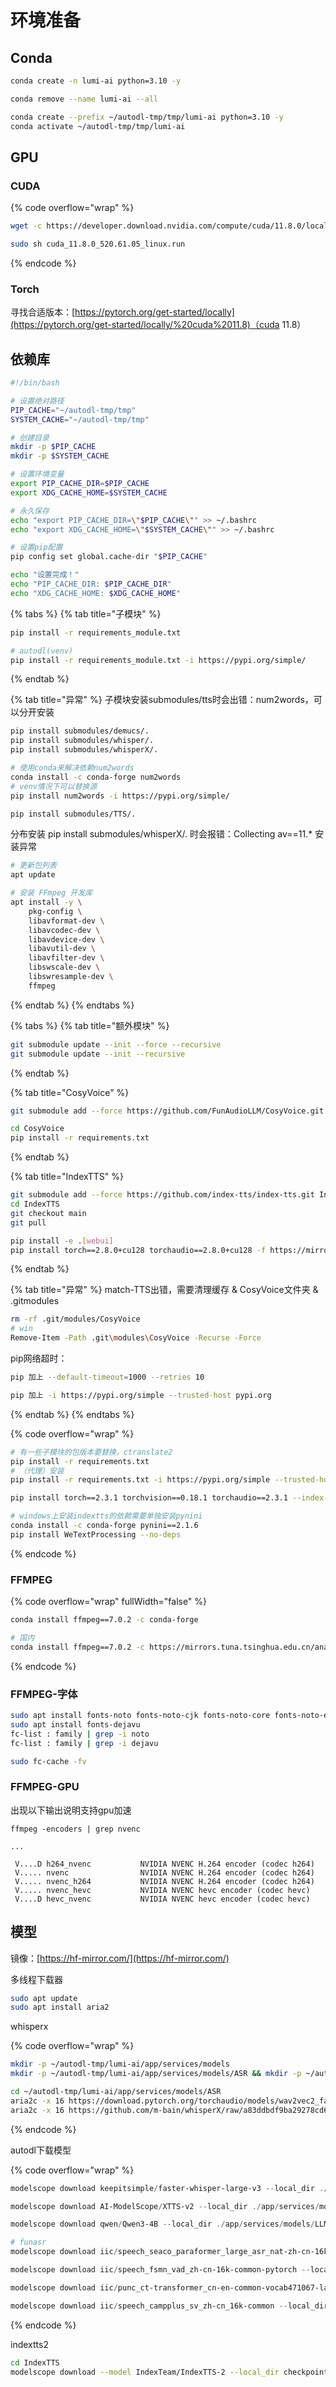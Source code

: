 # 环境准备

## Conda

```sh
conda create -n lumi-ai python=3.10 -y

conda remove --name lumi-ai --all

conda create --prefix ~/autodl-tmp/tmp/lumi-ai python=3.10 -y
conda activate ~/autodl-tmp/tmp/lumi-ai
```

## GPU

### CUDA

{% code overflow="wrap" %}
```sh
wget -c https://developer.download.nvidia.com/compute/cuda/11.8.0/local_installers/cuda_11.8.0_520.61.05_linux.run

sudo sh cuda_11.8.0_520.61.05_linux.run
```
{% endcode %}

### Torch

寻找合适版本：[https://pytorch.org/get-started/locally](https://pytorch.org/get-started/locally/%20cuda%2011.8)（cuda 11.8）

## 依赖库

```sh
#!/bin/bash

# 设置绝对路径
PIP_CACHE="~/autodl-tmp/tmp"
SYSTEM_CACHE="~/autodl-tmp/tmp"

# 创建目录
mkdir -p $PIP_CACHE
mkdir -p $SYSTEM_CACHE

# 设置环境变量
export PIP_CACHE_DIR=$PIP_CACHE
export XDG_CACHE_HOME=$SYSTEM_CACHE

# 永久保存
echo "export PIP_CACHE_DIR=\"$PIP_CACHE\"" >> ~/.bashrc
echo "export XDG_CACHE_HOME=\"$SYSTEM_CACHE\"" >> ~/.bashrc

# 设置pip配置
pip config set global.cache-dir "$PIP_CACHE"

echo "设置完成！"
echo "PIP_CACHE_DIR: $PIP_CACHE_DIR"
echo "XDG_CACHE_HOME: $XDG_CACHE_HOME"
```

{% tabs %}
{% tab title="子模块" %}
```sh
pip install -r requirements_module.txt

# autodl(venv)
pip install -r requirements_module.txt -i https://pypi.org/simple/
```
{% endtab %}

{% tab title="异常" %}
子模块安装submodules/tts时会出错：num2words，可以分开安装

```sh
pip install submodules/demucs/.
pip install submodules/whisper/.
pip install submodules/whisperX/.

# 使用conda来解决依赖num2words
conda install -c conda-forge num2words
# venv情况下可以替换源
pip install num2words -i https://pypi.org/simple/

pip install submodules/TTS/.
```

分布安装 pip install submodules/whisperX/. 时会报错：Collecting av==11.\* 安装异常

```sh
# 更新包列表
apt update

# 安装 FFmpeg 开发库
apt install -y \
    pkg-config \
    libavformat-dev \
    libavcodec-dev \
    libavdevice-dev \
    libavutil-dev \
    libavfilter-dev \
    libswscale-dev \
    libswresample-dev \
    ffmpeg
```
{% endtab %}
{% endtabs %}

{% tabs %}
{% tab title="额外模块" %}
```sh
git submodule update --init --force --recursive
git submodule update --init --recursive
```
{% endtab %}

{% tab title="CosyVoice" %}
```sh
git submodule add --force https://github.com/FunAudioLLM/CosyVoice.git CosyVoice

cd CosyVoice
pip install -r requirements.txt
```
{% endtab %}

{% tab title="IndexTTS" %}
```sh
git submodule add --force https://github.com/index-tts/index-tts.git IndexTTS
cd IndexTTS
git checkout main
git pull

pip install -e .[webui] 
pip install torch==2.8.0+cu128 torchaudio==2.8.0+cu128 -f https://mirrors.aliyun.com/pytorch-wheels/cu128
```
{% endtab %}

{% tab title="异常" %}
match-TTS出错，需要清理缓存 & CosyVoice文件夹 & .gitmodules

```sh
rm -rf .git/modules/CosyVoice
# win
Remove-Item -Path .git\modules\CosyVoice -Recurse -Force
```

pip网络超时：

```sh
pip 加上 --default-timeout=1000 --retries 10

pip 加上 -i https://pypi.org/simple --trusted-host pypi.org
```
{% endtab %}
{% endtabs %}

{% code overflow="wrap" %}
```sh
# 有一些子模块的包版本要替换，ctranslate2
pip install -r requirements.txt
# （代理）安装
pip install -r requirements.txt -i https://pypi.org/simple --trusted-host pypi.org

pip install torch==2.3.1 torchvision==0.18.1 torchaudio==2.3.1 --index-url https://download.pytorch.org/whl/cu118

# windows上安装indextts的依赖需要单独安装pynini
conda install -c conda-forge pynini==2.1.6
pip install WeTextProcessing --no-deps
```
{% endcode %}

### FFMPEG

{% code overflow="wrap" fullWidth="false" %}
```sh
conda install ffmpeg==7.0.2 -c conda-forge

# 国内
conda install ffmpeg==7.0.2 -c https://mirrors.tuna.tsinghua.edu.cn/anaconda/cloud/conda-forge/
```
{% endcode %}

### FFMPEG-字体

```sh
sudo apt install fonts-noto fonts-noto-cjk fonts-noto-core fonts-noto-extra fonts-noto-mono
sudo apt install fonts-dejavu
fc-list : family | grep -i noto
fc-list : family | grep -i dejavu

sudo fc-cache -fv
```

### FFMPEG-GPU

出现以下输出说明支持gpu加速

```
ffmpeg -encoders | grep nvenc

...

 V....D h264_nvenc           NVIDIA NVENC H.264 encoder (codec h264)
 V..... nvenc                NVIDIA NVENC H.264 encoder (codec h264)
 V..... nvenc_h264           NVIDIA NVENC H.264 encoder (codec h264)
 V..... nvenc_hevc           NVIDIA NVENC hevc encoder (codec hevc)
 V....D hevc_nvenc           NVIDIA NVENC hevc encoder (codec hevc)
```

## 模型

镜像：[https://hf-mirror.com/](https://hf-mirror.com/)

多线程下载器

```sh
sudo apt update
sudo apt install aria2
```

whisperx

{% code overflow="wrap" %}
```sh
mkdir -p ~/autodl-tmp/lumi-ai/app/services/models
mkdir -p ~/autodl-tmp/lumi-ai/app/services/models/ASR && mkdir -p ~/autodl-tmp/lumi-ai/app/services/models/LLM

cd ~/autodl-tmp/lumi-ai/app/services/models/ASR
aria2c -x 16 https://download.pytorch.org/torchaudio/models/wav2vec2_fairseq_base_ls960_asr_ls960.pth
aria2c -x 16 https://github.com/m-bain/whisperX/raw/a83ddbdf9ba29278cd6de50f2d735df3cd3984b1/models/pytorch_model.bin
```
{% endcode %}

autodl下载模型

{% code overflow="wrap" %}
```powershell
modelscope download keepitsimple/faster-whisper-large-v3 --local_dir ./app/services/models/ASR/whisper/faster-whisper-large-v3

modelscope download AI-ModelScope/XTTS-v2 --local_dir ./app/services/models/TTS/XTTS-v2

modelscope download qwen/Qwen3-4B --local_dir ./app/services/models/LLM/Qwen3-4B

# funasr
modelscope download iic/speech_seaco_paraformer_large_asr_nat-zh-cn-16k-common-vocab8404-pytorch --local_dir ./app/services/models/ASR/FunASR/speech_seaco_paraformer_large_asr_nat-zh-cn-16k-common-vocab8404-pytorch

modelscope download iic/speech_fsmn_vad_zh-cn-16k-common-pytorch --local_dir ./app/services/models/ASR/FunASR/speech_fsmn_vad_zh-cn-16k-common-pytorch

modelscope download iic/punc_ct-transformer_cn-en-common-vocab471067-large --local_dir ./app/services/models/ASR/FunASR/punc_ct-transformer_cn-en-common-vocab471067-large

modelscope download iic/speech_campplus_sv_zh-cn_16k-common --local_dir ./app/services/models/ASR/FunASR/speech_campplus_sv_zh-cn_16k-common
```
{% endcode %}

indextts2

```sh
cd IndexTTS
modelscope download --model IndexTeam/IndexTTS-2 --local_dir checkpoints

```
